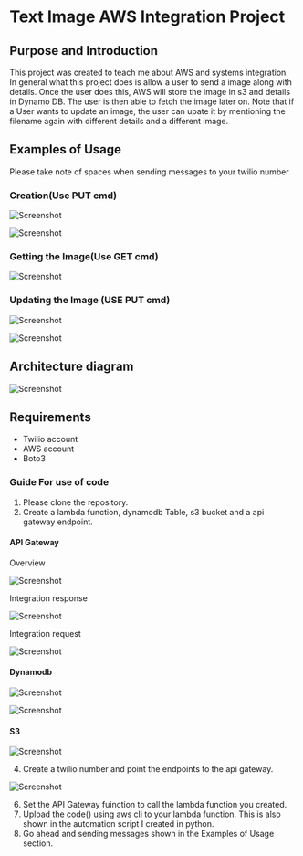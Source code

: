 # Text Image AWS Integration Project


## Purpose and Introduction 
   This project was created to teach me about AWS and systems integration. 
   In general what this project does is allow a user to send a image along with details. Once the user does this, AWS will store the image in s3 and details in Dynamo DB. The user is then able to fetch the image later on. Note that if a User wants to update an image, the user can upate it by mentioning the filename again with different details and a different image.
   
## Examples of Usage
Please take note of spaces when sending messages to your twilio number

### Creation(Use PUT cmd)

![Screenshot](images/create_1.png)

![Screenshot](images/create_2.png)

### Getting the Image(Use GET cmd)

![Screenshot](images/GET.png)

### Updating the Image (USE PUT cmd)

![Screenshot](images/Update_1.png)

![Screenshot](images/Update_2.png)


## Architecture diagram 
![Screenshot](images/ImageFetchNoLex.png)

## Requirements
* Twilio account 
* AWS account
* Boto3

### Guide For use of code 
1) Please clone the repository.
2) Create a lambda function, dynamodb Table, s3 bucket and a api gateway endpoint.

#### API Gateway 
Overview

![Screenshot](images/ImageFetchNoLex.png)

Integration response

![Screenshot](images/integration_response.png)

Integration request

![Screenshot](images/integration_request.png)

#### Dynamodb

![Screenshot](images/dynamodb.png)

![Screenshot](images/dynamodb_2.png)

#### S3

![Screenshot](images/s3.jpg)

4) Create a twilio number and point the endpoints to the api gateway. 

![Screenshot](images/twilio_number.png)


6) Set the API Gateway fuinction to call the lambda function you created.
7) Upload the code() using aws cli to your lambda function. This is also shown in the automation script I created in python.
8) Go ahead and sending messages shown in the Examples of Usage section.

